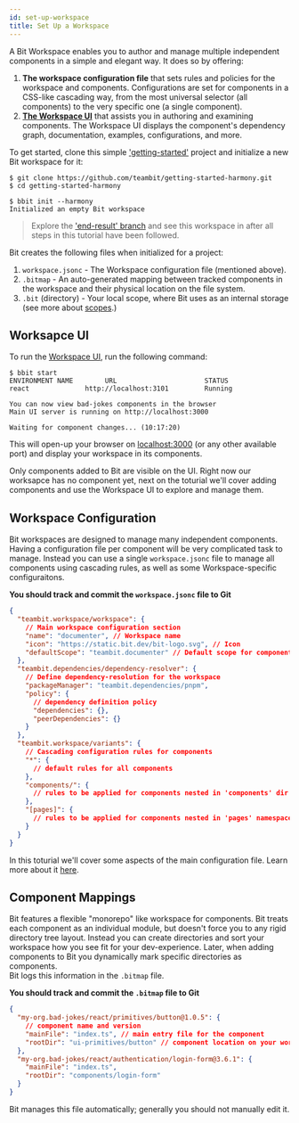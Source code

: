 ```yaml
---
id: set-up-workspace
title: Set Up a Workspace
---
```


A Bit Workspace enables you to author and manage multiple independent components in a simple and elegant way.
It does so by offering:

1. **The workspace configuration file** that sets rules and policies for the workspace and components.
   Configurations are set for components in a CSS-like cascading way, from the most universal selector (all components) to the very specific one (a single component).
2. [**The Workspace UI**](/docs/workspace-ui/overview) that assists you in authoring and examining components.
   The Workspace UI displays the component's dependency graph, documentation, examples, configurations, and more.

To get started, clone this simple ['getting-started'](https://github.com/teambit/getting-started-harmony) project and initialize a new Bit workspace for it:

```shell
$ git clone https://github.com/teambit/getting-started-harmony.git
$ cd getting-started-harmony

$ bbit init --harmony
Initialized an empty Bit workspace
```

> Explore the ['end-result' branch](https://github.com/teambit/getting-started-harmony/tree/end-result) and see this workspace in after all steps in this tutorial have been followed.

Bit creates the following files when initialized for a project:

1. `workspace.jsonc` - The Workspace configuration file (mentioned above).
2. `.bitmap` - An auto-generated mapping between tracked components in the workspace and their physical location on the file system.
3. `.bit` (directory) - Your local scope, where Bit uses as an internal storage (see more about [scopes](TODO).)

## Worksapce UI

To run the [Workspace UI](/docs/workspace-ui/overview), run the following command:

```shell
$ bbit start
ENVIRONMENT NAME        URL                      STATUS
react              http://localhost:3101         Running

You can now view bad-jokes components in the browser
Main UI server is running on http://localhost:3000

Waiting for component changes... (10:17:20)
```

This will open-up your browser on [localhost:3000](http://localhost:3000) (or any other available port) and display your workspace in its components.

Only components added to Bit are visible on the UI. Right now our worksapce has no component yet, next on the toturial we'll cover adding components and use the Workspace UI to explore and manage them.

## Workspace Configuration

Bit workspaces are designed to manage many independent components. Having a configuration file per component will be very complicated task to manage. Instead you can use a single `workspace.jsonc` file to manage all components using cascading rules, as well as some Workspace-specific configuraitons.

**You should track and commit the `workspace.jsonc` file to Git**

```json title="Basic view of a workspace.jsonc"
{
  "teambit.workspace/workspace": {
    // Main workspace configuration section
    "name": "documenter", // Workspace name
    "icon": "https://static.bit.dev/bit-logo.svg", // Icon
    "defaultScope": "teambit.documenter" // Default scope for components created in the workspace.
  },
  "teambit.dependencies/dependency-resolver": {
    // Define dependency-resolution for the workspace
    "packageManager": "teambit.dependencies/pnpm",
    "policy": {
      // dependency definition policy
      "dependencies": {},
      "peerDependencies": {}
    }
  },
  "teambit.workspace/variants": {
    // Cascading configuration rules for components
    "*": {
      // default rules for all components
    },
    "components/": {
      // rules to be applied for components nested in 'components' dir
    },
    "[pages]": {
      // rules to be applied for components nested in 'pages' namespace
    }
  }
}
```

In this toturial we'll cover some aspects of the main configuration file. Learn more about it [here](/docs/workspace/configurations).

## Component Mappings

Bit features a flexible "monorepo" like workspace for components. Bit treats each component as an individual module, but doesn't force you to any rigid directory tree layout. Instead you can create directories and sort your workspace how you see fit for your dev-experience. Later, when adding components to Bit you dynamically mark specific directories as components.  
Bit logs this information in the `.bitmap` file.

**You should track and commit the `.bitmap` file to Git**

```json title=".bitmap file with components"
{
  "my-org.bad-jokes/react/primitives/button@1.0.5": {
    // component name and version
    "mainFile": "index.ts", // main entry file for the component
    "rootDir": "ui-primitives/button" // component location on your workspace
  },
  "my-org.bad-jokes/react/authentication/login-form@3.6.1": {
    "mainFile": "index.ts",
    "rootDir": "components/login-form"
  }
}
```

Bit manages this file automatically; generally you should not manually edit it.
